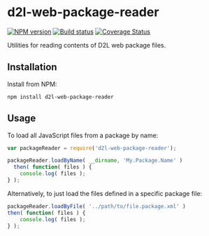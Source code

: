 # d2l-web-package-reader
[![NPM version][npm-image]][npm-url]
[![Build status][ci-image]][ci-url]
[![Coverage Status][coverage-image]][coverage-url]

Utilities for reading contents of D2L web package files.

## Installation

Install from NPM:
```shell
npm install d2l-web-package-reader
```

## Usage

To load all JavaScript files from a package by name:

```javascript
var packageReader = require('d2l-web-package-reader');

packageReader.loadByName( __dirname, 'My.Package.Name' )
  then( function( files ) {
	console.log( files );
} );
```

Alternatively, to just load the files defined in a specific package file:

```javascript
packageReader.loadByFile( '../path/to/file.package.xml' )
then( function( files ) {
	console.log( files );
} );
```

[npm-url]: https://npmjs.org/package/web-package-reader
[npm-image]: https://badge.fury.io/js/web-package-reader.png
[ci-image]: https://travis-ci.org/Desire2Learn-Valence/web-package-reader.svg?branch=master
[ci-url]: https://travis-ci.org/Desire2Learn-Valence/web-package-reader
[coverage-image]: https://coveralls.io/repos/Desire2Learn-Valence/web-package-reader/badge.png?branch=master
[coverage-url]: https://coveralls.io/r/Desire2Learn-Valence/web-package-reader?branch=master
